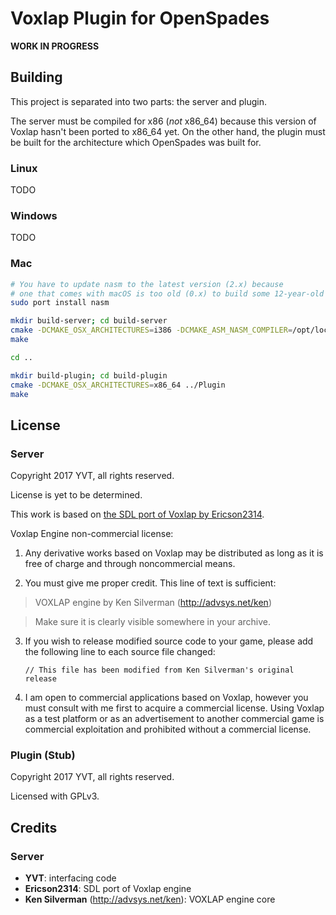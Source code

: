 Voxlap Plugin for OpenSpades
============================

**WORK IN PROGRESS**

Building
--------

This project is separated into two parts: the server and plugin.

The server must be compiled for x86 (*not* x86_64) because this version of Voxlap hasn't been ported to x86_64 yet. On the other hand, the plugin must be built for the architecture which OpenSpades was built for.

### Linux

TODO

### Windows

TODO

### Mac

```bash
# You have to update nasm to the latest version (2.x) because
# one that comes with macOS is too old (0.x) to build some 12-year-old library
sudo port install nasm

mkdir build-server; cd build-server
cmake -DCMAKE_OSX_ARCHITECTURES=i386 -DCMAKE_ASM_NASM_COMPILER=/opt/local/bin/nasm ../Server
make

cd ..

mkdir build-plugin; cd build-plugin
cmake -DCMAKE_OSX_ARCHITECTURES=x86_64 ../Plugin
make
```

License
-------

### Server

Copyright 2017 YVT, all rights reserved.

License is yet to be determined.

This work is based on [the SDL port of Voxlap by Ericson2314](https://github.com/Ericson2314/Voxlap).

Voxlap Engine non-commercial license:

1. Any derivative works based on Voxlap may be distributed as long as it is
   free of charge and through noncommercial means.

2. You must give me proper credit. This line of text is sufficient:

 > VOXLAP engine by Ken Silverman (http://advsys.net/ken)

 > Make sure it is clearly visible somewhere in your archive.

3. If you wish to release modified source code to your game, please add the
   following line to each source file changed:

   `// This file has been modified from Ken Silverman's original release`

4. I am open to commercial applications based on Voxlap, however you must
   consult with me first to acquire a commercial license. Using Voxlap as a
   test platform or as an advertisement to another commercial game is
   commercial exploitation and prohibited without a commercial license.

### Plugin (Stub)

Copyright 2017 YVT, all rights reserved.

Licensed with GPLv3.

Credits
-------

### Server

- **YVT**: interfacing code
- **Ericson2314**: SDL port of Voxlap engine
- **Ken Silverman** (http://advsys.net/ken): VOXLAP engine core



